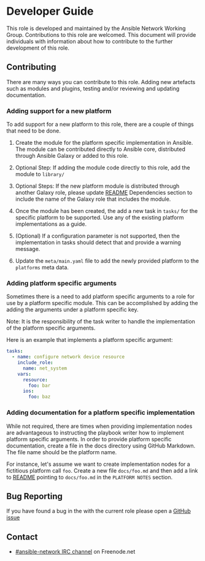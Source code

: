 # Developer Guide

This role is developed and maintained by the Ansible Network Working Group.
Contributions to this role are welcomed.  This document will provide individuals
with information about how to contribute to the further development of this
role.

## Contributing

There are many ways you can contribute to this role.  Adding new artefacts such
as modules and plugins, testing and/or reviewing and updating documentation.

### Adding support for a new platform

To add support for a new platform to this role, there are a couple of things
that need to be done.

1) Create the module for the platform specific implementation in Ansible.  The
module can be contributed directly to Ansible core, distributed through Ansible
Galaxy or added to this role.

2) Optional Step: If adding the module code directly to this role, add the module
to `library/`

3) Optional Steps: If the new platform module is distributed through another Galaxy
role, please update [README](README.md) Dependencies section to include the
name of the Galaxy role that includes the module.

4) Once the module has been created, the add a new task in `tasks/` for the
specific platform to be supported.  Use any of the existing platform
implementations as a guide.

5) (Optional) If a configuration parameter is not supported, then the
implementation in tasks should detect that and provide a warning message.

6) Update the `meta/main.yaml` file to add the newly provided platform to
the `platforms` meta data.

### Adding platform specific arguments

Sometimes there is a need to add platform specific arguments to a role for use
by a platform specific module.  This can be accomplished by adding the adding
the arguments under a platform specific key.

Note: It is the responsibility of the task writer to handle the implementation
of the platform specific arguments.

Here is an example that implements a platform specific argument:

```yaml
tasks:
  - name: configure network device resource
    include_role:
      name: net_system
    vars:
      resource:
        foo: bar
      ios:
        foo: baz
```

### Adding documentation for a platform specific implementation

While not required, there are times when providing implementation nodes are
advantageous to instructing the playbook writer how to implement platform
specific arguments.  In order to provide platform specific documentation,
create a file in the docs directory using GitHub Markdown.  The file name
should be the platform name.

For instance, let's assume we want to create implementation nodes for a
fictitious platform call `foo`.  Create a new file `docs/foo.md` and
then add a link to [README](README.md) pointing to `docs/foo.md` in the `PLATFORM
NOTES` section.

## Bug Reporting

If you have found a bug in the with the current role please open a [GitHub
issue](../../issues)

## Contact

* [#ansible-network IRC channel](https://webchat.freenode.net/?channels=ansible-network) on Freenode.net


